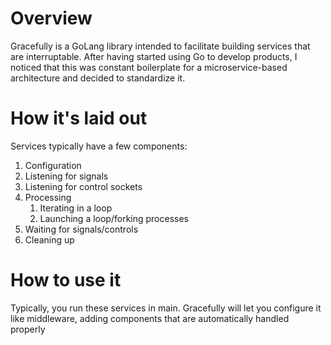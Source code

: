 # Overview

Gracefully is a GoLang library intended to facilitate building services that are interruptable. After having started using Go to develop products, I noticed that this was constant boilerplate for a microservice-based architecture and decided to standardize it.

# How it's laid out

Services typically have a few components:

1. Configuration
1. Listening for signals
1. Listening for control sockets
1. Processing
   1. Iterating in a loop
   1. Launching a loop/forking processes
1. Waiting for signals/controls
1. Cleaning up

# How to use it

Typically, you run these services in main. Gracefully will let you configure it like middleware, adding components that are automatically handled properly